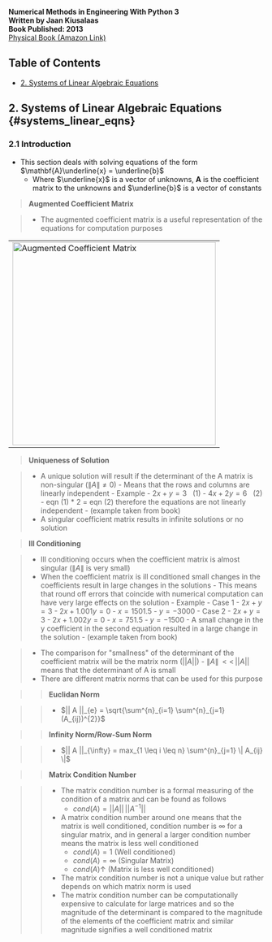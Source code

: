 __Numerical Methods in Engineering With Python 3__  
__Written by Jaan Kiusalaas__  
__Book Published: 2013__  
<a href="http://www.amazon.com/Numerical-Methods-Engineering-Python-3/dp/1107033853"
target="_blank">Physical Book (Amazon Link)</a>

## Table of Contents

- [2. Systems of Linear Algebraic Equations](#systems_linear_eqns)

## 2. Systems of Linear Algebraic Equations {#systems_linear_eqns}

### 2.1 Introduction

- This section deals with solving equations of the form
  $\mathbf{A}\underline{x} = \underline{b}$
    - Where $\underline{x}$ is a vector of unknowns, $\mathbf{A}$ is the
      coefficient matrix to the unknowns and $\underline{b}$ is a vector of
      constants

> __Augmented Coefficient Matrix__

> - The augmented coefficient matrix is a useful representation of the
    equations for computation purposes

<div align="center">
<table class="image">
<tr><td><img src="./img/augmentcoefmatrix.png"
alt="Augmented Coefficient Matrix" title="Augmented Coefficient Matrix"
width="400" height="400"/>
</td></tr>
</table>
</div>

> __Uniqueness of Solution__

> - A unique solution will result if the determinant of the A matrix is
    non-singular ($\| A \| \neq 0$)
>       - Means that the rows and columns are linearly independent
>       - Example
>           - $2x + y = 3$ &nbsp; (1)
>           - $4x + 2y = 6$ &nbsp; (2)
>           - eqn (1) * 2 = eqn (2) therefore the equations are not linearly
              independent
>           - (example taken from book)
> - A singular coefficient matrix results in infinite solutions or no solution

> __Ill Conditioning__

> - Ill conditioning occurs when the coefficient matrix is almost singular ($\|
    A \|$ is very small)
> - When the coefficient matrix is ill conditioned small changes in the
    coefficients result in large changes in the solutions
>       - This means that round off errors that coincide with numerical
          computation can have very large effects on the solution
>       - Example
>           - Case 1
>              - $2x + y = 3$
>              - $2x + 1.001y = 0$
>                   - $x = 1501.5$
>                   - $y = -3000$
>           - Case 2
>              - $2x + y = 3$
>              - $2x + 1.002y = 0$
>                   - $x = 751.5$
>                   - $y = -1500$
>           - A small change in the y coefficient in the second equation
              resulted in a large change in the solution 
>           - (example taken from book)

> - The comparison for "smallness" of the determinant of the coefficient matrix
    will be the matrix norm ($||A||$)
>       - $\| A \| \, << \, || A ||$ means that the determinant of A is small
> - There are different matrix norms that can be used for this purpose

>> __Euclidan Norm__

>> - $|| A ||_{e} = \sqrt{\sum^{n}_{i=1} \sum^{n}_{j=1} (A_{ij})^{2}}$

>> __Infinity Norm/Row-Sum Norm__

>> - $|| A ||_{\infty} = max_{1 \leq i \leq n} \sum^{n}_{j=1} \| A_{ij} \|$

>> __Matrix Condition Number__

>> - The matrix condition number is a formal measuring of the condition of a
     matrix and can be found as follows
>>      - $cond(A) = || A || \, || A^{-1} ||$
>> - A matrix condition number around one means that the matrix is well
     conditioned, condition number is $\infty$ for a singular matrix, and in
     general a larger condition number means the matrix is less well
     conditioned
>>      - $cond(A) = 1$ (Well conditioned)
>>      - $cond(A) = \infty$ (Singular Matrix)
>>      - $cond(A) \uparrow$ (Matrix is less well conditioned)
>> - The matrix condition number is not a unique value but rather depends on
     which matrix norm is used
>> - The matrix condition number can be computationally expensive to calculate
     for large matrices and so the magnitude of the determinant is compared to
     the magnitude of the elements of the coefficient matrix and similar
     magnitude signifies a well conditioned matrix
